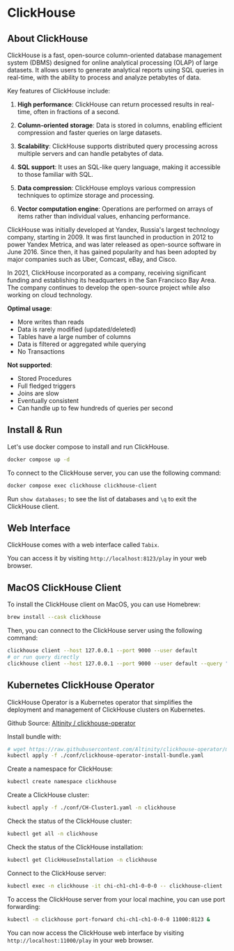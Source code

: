 # ClickHouse

## About ClickHouse

ClickHouse is a fast, open-source column-oriented database management system (DBMS) designed for online analytical processing (OLAP) of large datasets. It allows users to generate analytical reports using SQL queries in real-time, with the ability to process and analyze petabytes of data.

Key features of ClickHouse include:

1. **High performance**: ClickHouse can return processed results in real-time, often in fractions of a second.

2. **Column-oriented storage**: Data is stored in columns, enabling efficient compression and faster queries on large datasets.

3. **Scalability**: ClickHouse supports distributed query processing across multiple servers and can handle petabytes of data.

4. **SQL support**: It uses an SQL-like query language, making it accessible to those familiar with SQL.

5. **Data compression**: ClickHouse employs various compression techniques to optimize storage and processing.

6. **Vector computation engine**: Operations are performed on arrays of items rather than individual values, enhancing performance.

ClickHouse was initially developed at Yandex, Russia's largest technology company, starting in 2009. It was first launched in production in 2012 to power Yandex Metrica, and was later released as open-source software in June 2016. Since then, it has gained popularity and has been adopted by major companies such as Uber, Comcast, eBay, and Cisco.

In 2021, ClickHouse incorporated as a company, receiving significant funding and establishing its headquarters in the San Francisco Bay Area. The company continues to develop the open-source project while also working on cloud technology.

**Optimal usage**:

- More writes than reads
- Data is rarely modified (updated/deleted)
- Tables have a large number of columns
- Data is filtered or aggregated while querying
- No Transactions

**Not supported**:

- Stored Procedures
- Full fledged triggers
- Joins are slow
- Eventually consistent
- Can handle up to few hundreds of queries per second

## Install & Run

Let's use docker compose to install and run ClickHouse.

```sh
docker compose up -d
```

To connect to the ClickHouse server, you can use the following command:

```sh
docker compose exec clickhouse clickhouse-client
```

Run `show databases;` to see the list of databases and `\q` to exit the ClickHouse client.

## Web Interface

ClickHouse comes with a web interface called `Tabix`.

You can access it by visiting `http://localhost:8123/play` in your web browser.

## MacOS ClickHouse Client

To install the ClickHouse client on MacOS, you can use Homebrew:

```sh
brew install --cask clickhouse
```

Then, you can connect to the ClickHouse server using the following command:

```sh
clickhouse client --host 127.0.0.1 --port 9000 --user default
# or run query directly
clickhouse client --host 127.0.0.1 --port 9000 --user default --query "show tables from information_schema"
```

## Kubernetes ClickHouse Operator

ClickHouse Operator is a Kubernetes operator that simplifies the deployment and management of ClickHouse clusters on Kubernetes.

Github Source: [Altinity / clickhouse-operator](https://github.com/Altinity/clickhouse-operator)

Install bundle with:

```sh
# wget https://raw.githubusercontent.com/Altinity/clickhouse-operator/master/deploy/operator/clickhouse-operator-install-bundle.yaml
kubectl apply -f ./conf/clickhouse-operator-install-bundle.yaml
```

Create a namespace for ClickHouse:

```sh
kubectl create namespace clickhouse
```

Create a ClickHouse cluster:

```sh
kubectl apply -f ./conf/CH-Cluster1.yaml -n clickhouse
```

Check the status of the ClickHouse cluster:

```sh
kubectl get all -n clickhouse
```

Check the status of the ClickHouse installation:

```sh
kubectl get ClickHouseInstallation -n clickhouse
```

Connect to the ClickHouse server:

```sh
kubectl exec -n clickhouse -it chi-ch1-ch1-0-0-0 -- clickhouse-client
```

To access the ClickHouse server from your local machine, you can use port forwarding:

```sh
kubectl -n clickhouse port-forward chi-ch1-ch1-0-0-0 11000:8123 &
```

You can now access the ClickHouse web interface by visiting `http://localhost:11000/play` in your web browser.
